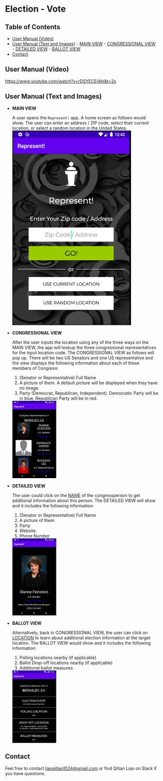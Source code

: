 # Election - Vote

## Table of Contents
  - [User Manual (Video)](#User-Manual-Video)
  - [User Manual (Text and Images)](#User-Manual-Text-and-Images)
      	- [MAIN VIEW](#MAIN-VIEW)
      	- [CONGRESSIONAL VIEW](#CONGRESSIONAL-VIEW)
      	- [DETAILED VIEW](#DETAILED-VIEW)
      	- [BALLOT VIEW](#BALLOT-VIEW)
  - [Contact](#Contact)

## User Manual (Video)
https://www.youtube.com/watch?v=rDSYECEj4tk&t=2s

## User Manual (Text and Images)

- **MAIN VIEW**

  A user opens the `Represent!` app. A home screen as follows would show. The user can enter an address / ZIP code, select their current location, or select a random location in the United States. 
  <img src = "images/mainView.png">

- **CONGRESSIONAL VIEW** 
	
	After the user inputs the location using any of the three ways on the MAIN VIEW, the app will lookup the three congressional representatives for the input location code. The CONGRESSIONAL VIEW as follows will pop up. There will be two US Senators and one US representative and the view displays the following information about each of these members of Congress: 
	
	1. (Senator or Representative) Full Name
	2. A picture of them. A default picture will be displayed when they have no image.
	3. Party (Democrat, Republican, Independent). Democratic Party will be in blue, Republican Party will be in red. 
	  
	<img width = 30% height = auto src = "images/congressionalView.png">
	
- **DETAILED VIEW** 
	
	The user could click on the <ins>NAME</ins> of the congressperson to get additional information about this person. The DETAILED VIEW will show and it includes the following information: 
	
	1. (Senator or Representative) Full Name
	2. A picture of them
	3. Party
	4. Website 
	5. Phone Number
	
	<img width = 30% height = auto src = "images/detailedView.png">
	
	  
	
- **BALLOT VIEW**
	
	Alternatively, back in CONGRESSIONAL VIEW, the user can click on <ins>LOCATION</ins> to learn about additional election information at the target location. The BALLOT VIEW would show and it includes the following information: 
	
	1. Polling locations nearby (if applicable)
	2. Ballot Drop-off locations nearby (if applicable)
	3. Additional ballot measures
	<img width = 30% height = auto src = "images/ballotView.png">

## Contact
Feel free to contact liaoqitian1024@gmail.com or find Qitian Liao on Slack if you have questions.
